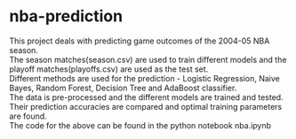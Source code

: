 # nba-prediction

This project deals with predicting game outcomes of the 2004-05 NBA season. 
<br/>
The season matches(season.csv) are used to train different models and the playoff matches(playoffs.csv) are used as the test set. 
<br/>
Different methods are used for the prediction - Logistic Regression, Naive Bayes, Random Forest, Decision Tree and AdaBoost classifier. 
<br/>
The data is pre-processed and the different models are trained and tested. <br/>
Their prediction accuracies are compared and optimal training parameters are found. <br/>
The code for the above can be found in the python notebook nba.ipynb <br/>
